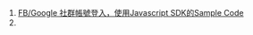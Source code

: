 1. [FB/Google 社群帳號登入，使用Javascript SDK的Sample Code](https://dotblogs.com.tw/shadow/2018/07/05/152206)
2. 